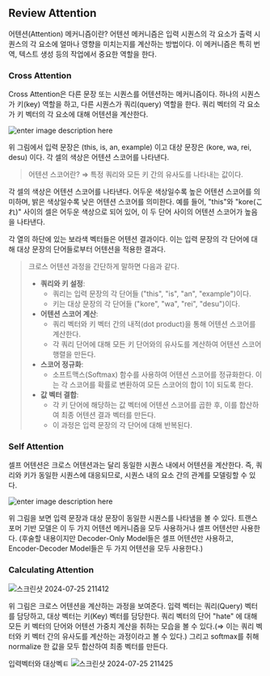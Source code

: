 ## **Review Attention**

어텐션(Attention) 메커니즘이란?
어텐션 메커니즘은 입력 시퀀스의 각 요소가 출력 시퀀스의 각 요소에 얼마나 영향을 미치는지를 계산하는 방법이다. 이 메커니즘은 특히 번역, 텍스트 생성 등의 작업에서 중요한 역할을 한다.

### **Cross Attention**

Cross Attention은 다른 문장 또는 시퀀스를 어텐션하는 메커니즘이다. 하나의 시퀀스가 키(key) 역할을 하고, 다른 시퀀스가 쿼리(query) 역할을 한다.
쿼리 벡터의 각 요소가 키 벡터의 각 요소에 대해 어텐션을 계산한다.

![enter image description here](https://lh3.googleusercontent.com/fife/ALs6j_GGySAiqrd1bwODvv3AF_MUPZglq6_lXeVOFm1Tv-_6DdZ9Vudud7EJ5XuqEqcEGZxWjg3chzzmiYGuhsAuyshMHL7okDwfac36Ug-WAuXi6ygX9uI_KTQZ7vfpZynaX7_yDOGfi7OjOVfEZ5a_GE3hzMXcJh4GWPXYeBCNRQk3jVh7RAyHp14S46tKLn5aZ4YCXNqv1oKlcT2xqOJP8Ba7Pwm1NhRlkan5TP3rDp5REVkEOlEo3kXcVL8-bD-YlOv3Qv7wImQ_2uBngyxhLo5Ny0E4Lk87dscM1a6S4StbBDvn5nBAIL_qKBnE1SMYwU-yiRI3qsZUBcVyO6PkoEoE4z6ipfn6IGGVNfWwz1y2B-U5QOsbfCwxaLoRSqQx2k_MFjpc6BVwbUHOTTqdRYJbxYeL-w_QZz3FqIEf58MhcQChS6m6eX-yUj-Bbt1lFchARPHbU4IM3i8uxjFoIl0Ck7puFwNjwFA50cB7BfBkBesTKfReB1l9vEmHJ-z-pyAd7N7cWv5uF4ayFBtKPyDT6hkYlT3NRkVjMrXTcUmZVB-2aHuZvcl6zXEqI8OscZF-nYpug3p_xxCeZcMvftiNWy5sJ53W0FHnpurA3Gn0bM3GaSZ6tAYHj6qdMQayi1WJ4RXPE5GInWmWzxQAbEMdmaja0H8vb5o0_eaDQyI_1W93CA5vXmp164SOFn31TNGoCrrlkC1BierKw9emV4I85fCL_Sj5wUDF6tWPNl_GTkHBZfzxpRjcLEyQMhvMWKmMNAcgbSNpvlcObKfhB36vyEbxj9lTd5VXcap5SWWtmjrKuOYWXtoZPUJpWWXGza2sLQ70SK5VV35sxMjw_WgQDDzfhdUffOyft8e1O0zUSvFlOI7uyUIibSzXThu9jmS2dBCncvUmN7Xkc_0R4HG8z_QK1X-oThTssVkbzMpGL-g0npHa_Aim3dj8WHoiiqOedNLQnFCxiBlMOY0PwY5o4VV0C6eaCDfSnFHbqktzrsPm-IliJcO13Wb0Wm1JIv_yXBBqyOv867WswrB_pmdDsWtEqc4TiKRTidUqoN5Z0q9vlcUivJEN44MBRNtwuvz59WSKUKULTDq1oe-rdu7QgOuiFi9UmWzrM2Z-oYDv479VWBS6Zg1DQ_Saz_Obloz2GT1vmsje34iuZkwsXCce64h2jiR5noBX4fQQJbGFeNspzLqNnJcvTHFaw6cmvzIDuMp2Bt0oegSFGAEtw2_gwfrl2CDm-2nl8Xc6gv2k7S007ihSNzIyUAAmcW5Ib6dXDBbuw7Od8kaBmNbNALiN9EeTX1K_1HcoTZpz02dCNZ07ajAgeJthaWCZDeAgN-HIR-Qfwa5XzRGRWRxYh1i87Tk_RfcVdrjPlVe2B_TmO2hWpp8DrxvQb5GuKBFa8yjIds-5IcQ9OaJb9SoTgJyXCQIuHQXDSc3HQ7XnOXDv6knZnjuRovWDCKKBjYFfeL1qc00oGxrjCb13iELwyqPaKyDIFfZFEYEH5QntJccsc-O18svSFp4RXq-1rYjPOBucF01NJnhr8AeRF4Wlq-R5Dk1-Pc2XFHnLhOn0tPmGTk7YZbwNYziqsAd-5C4gmA-a4KEb4QdT1PEjRmPER2YftjGZy2c_JHMUJpRIhayHCPR7VTZQ6JeXiXBmhmLDgfE78NnlFDSW7eeYJC-QXEQ_u_VzD0c9ch2FYIQPx8vsKRhZ7PY9Xl98wpx901wRb-q0fh4aX_9fkZPq4U5PRvL-UPfzubsQvA=w959-h928)

위 그림에서 입력 문장은 (this, is, an, example) 이고
대상 문장은 (kore, wa, rei, desu) 이다.
각 셀의 색상은 어텐션 스코어를 나타낸다.

> 어텐션 스코어란?
> ⇒ 특정 쿼리와 모든 키 간의 유사도를 나타내는 값이다.

각 셀의 색상은 어텐션 스코어를 나타낸다. 어두운 색상일수록 높은 어텐션 스코어를 의미하며, 밝은 색상일수록 낮은 어텐션 스코어를 의미한다. 예를 들어, "this"와 "kore(これ)" 사이의 셀은 어두운 색상으로 되어 있어, 이 두 단어 사이의 어텐션 스코어가 높음을 나타낸다.

각 열의 하단에 있는 보라색 벡터들은 어텐션 결과이다. 이는 입력 문장의 각 단어에 대해 대상 문장의 단어들로부터 어텐션을 적용한 결과다.

> 크로스 어텐션 과정을 간단하게 말하면 다음과 같다.
> -   **쿼리와 키 설정**:
>     -   쿼리는 입력 문장의 각 단어들 ("this", "is", "an", "example")이다.
>     -   키는 대상 문장의 각 단어들 ("kore", "wa", "rei", "desu")이다.
> -   **어텐션 스코어 계산**:
>     -   쿼리 벡터와 키 벡터 간의 내적(dot product)을 통해 어텐션 스코어를 계산한다.
>     -   각 쿼리 단어에 대해 모든 키 단어와의 유사도를 계산하여 어텐션 스코어 행렬을 만든다.
> -   **스코어 정규화**:
>     -   소프트맥스(Softmax) 함수를 사용하여 어텐션 스코어를 정규화한다. 이는 각 스코어를 확률로 변환하여 모든 스코어의 합이 1이 되도록 한다.
> -   **값 벡터 결합**:
>     -   각 키 단어에 해당하는 값 벡터에 어텐션 스코어를 곱한 후, 이를 합산하여 최종 어텐션 결과 벡터를 만든다.
>     -   이 과정은 입력 문장의 각 단어에 대해 반복된다.

### **Self Attention**

셀프 어텐션은 크로스 어텐션과는 달리 동일한 시퀀스 내에서 어텐션을 계산한다. 즉, 쿼리와 키가 동일한 시퀀스에 대응되므로, 시퀀스 내의 요소 간의 관계를 모델링할 수 있다.


![enter image description here](https://lh3.googleusercontent.com/fife/ALs6j_HfxeKBNlZCVE9erlgsTM0I0l8l0v0McBJl-Rb20vKqVX_pN39_M1GZsVi_9UWQBScuOXOnKVRZZccD_IsZd8Ikb-n5-S0RslDhh9KqjfJQKrUxUxOtW2JWBEUxplo2BTCHPz3TyNRdmF8hY_LanIwTWIoCnsxOX9uz_8f_z-8PzFfgRvA5HfUTwYvynp347KnG5B1qx1BaanJq-lf5vtuSix8SbrotAe7k3vEaiZicp67AalKlHIa4x8E9ikTHis191ox7F8KTxiQ-ViOBdZ4gQ4bmCndy-X6-NbfPar-KuX17EW6dgKk2ofOoR3dkbZS7k10gmFPhtXGB-7z8S4KD5VKX9g7jrE93QzYX3k8YeAFPlk60klD7yz5tCbzTm5B2Kc91nINipKrU3Xsre1Vr_IF5JYAUvfucUxMHWXty8h6IPPTV32jtn1nA2mE6uN_3WIqkuJZAW1yg3YjPhXBdqFBYlb_QeSAPQFAqIown7BysmeLChsKE8XUC06D7I3XCLn139Y1NjJysi2oiQneIX895XKWNS9SJGbIRHRigaLRbg_fNwUuRw24dNFec7_ZTXlsazfX5vjwZwMLM1GePpTXs1HQPuUAYYUYdOXWe_ukGZ40IlH-XYvXljDAz7y-NKkOf0MXQljS-e8sEgnTwMVeMPgNfdcwyv7e-nzMwlCz0KU4hXNzRNks2pzPVltpgElc5XS3zOdNl2vV-fFcFAw41Q2N6LcGFUolNbqQqg6P7kwiEP2DcBCHzb9qFKfkm5ndp5T0YdX6p-G8MOAki3X7-WQMcwpfuLBOPBdmDD2pJLZ5sPt4mXtAj3y5e3sfHzOoLexUH-MgEuhXeK8PITeV_ILvXVUd3tyuFdnKC013xDS7WMzSLWKej-iYhLBwkGxHc1GLiaTB3J2ZEkgEgdw5eanjDpJTKvXwVP-NKa9pYE5G0P8fhbatdQB32UiWa-jwaD0kzc0_1IKoQu0asetBZ9F9Hv1KvB2iHgy4uFbn-3SgvVm7P_x2QyvD1nT8amOxvc-NsofGpTUWTchJfTxLgovOtU1ObY05zFQufKlmCNX1Y7N5ZvH_6x60YIoSTFvYHlAvRRbe6ubE8BWQ21KQqbkXvrONdpCDCK7dpbufP2TEhRkYSp30YQA9H4xX8hagwpeW_NEiDjZHrgdvWgYpGntQEVEsH1zkQ0MBfaxFBhQiKkbIvcz4HPWx8aiAQBE3jh04zGWcJBitivSyfk9MO2_clu1Uqe4ZODu7GxNGfg5EF2gPckhvywO4ylWHhKjQtn4r7QSsSrCae42KWvNJGJdMCH7ggiysSRDqBJG6Dijyl_tXGp3tV-3OfqrHLVpxaLmOMbJ0ZethgH6eZ26Kt6diKFnSpdtamh2syl_RDsCRkkqAFA4MGAcY7UCsqJCAQtWJ5TZRrzmNNEriJaqys0eCiuOSoO93xZ9doLbAkxmYW_NEN1yVWzPaSlWCejax1x5JpzRqwrD4Qt_wFh8Axxk6yxA1veJA5wNVGhaVYPdyeACrSyJZFLNML_bE6YksO5WDBxpyLIs7OslAYSSA9MwhJ-q-4PoOj30FoRx7FtRBIR2tbtMa0Tqp7cNQ67UuqYYeF5WifUAydPcgUludFTbETiDIKplWVYtcS7rKm4mN16mVJJEockjqWzyMGYbRKkdCv__M6fmI2bT5muEVyqJ6ew4a6LO-iiCvFOmqb9qFCpfU_-0ShHeKiPF3kISVSthvaC7zVzpn2nfXWBNB6bttu=w959-h928)

위 그림을 보면 입력 문장과 대상 문장이 동일한 시퀀스를 나타냄을 볼 수 있다.
트랜스포머 기반 모델은 이 두 가지 어텐션 메커니즘을 모두 사용하거나 셀프 어텐션만 사용한다.
(후술할 내용이지만 Decoder-Only Model들은 셀프 어텐션만 사용하고, Encoder-Decoder Model들은 두 가지 어텐션을 모두 사용한다.)


### **Calculating Attention**

![스크린샷 2024-07-25 211412](https://github.com/user-attachments/assets/d4d57ae2-b943-42e8-86e5-d766b139a12c)

위  그림은 크로스 어텐션을 계산하는 과정을 보여준다. 입력 벡터는 쿼리(Query) 벡터를 담당하고, 대상 벡터는 키(Key) 벡터를 담당한다.
쿼리 벡터의 단어 "hate" 에 대해 모든 키 벡터의 단어와 어텐션 가중치 계산을 취하는 모습을 볼 수 있다.(⇒ 이는 쿼리 벡터와 키 벡터 간의 유사도를 계산하는 과정이라고 볼 수 있다.) 그리고 softmax를 취해 normalize 한 값을 모두 합산하여 최종 벡터를 만든다.

입력벡터와 대상벡ㅌ
![스크린샷 2024-07-25 211425](https://github.com/user-attachments/assets/e4745e50-770d-4daa-bb32-f129592fb326)


<!--stackedit_data:
eyJoaXN0b3J5IjpbLTE3OTA1NTYzMDgsLTI5MzE0Nzc3MywtOT
kxNTU3NTk1LDExMDE3Nzk1NjIsLTE3MzA1MzMxNDcsMTk4MTg4
NTA1MiwtNDkxMDg0MDc0LDc4NDcxNDUyOSwtNTczNDAzMDY3LD
E2NjY4NDAxMzIsLTE3NDA5ODI3NjAsLTE5Nzc2MzY2NiwxMDI4
NTgyNTE2LDE1MDY0MDkwMDAsLTIwODg3NDY2MTJdfQ==
-->